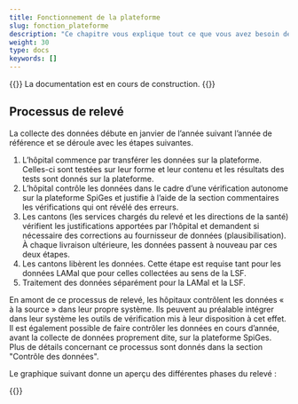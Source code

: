 ```yaml
---
title: Fonctionnement de la plateforme
slug: fonction_plateforme
description: "Ce chapitre vous explique tout ce que vous avez besoin de savoir sur le fonctionnement de la plateforme et sur son utilisation."
weight: 30
type: docs
keywords: []
---
```

{{<alert color="info">}}
La documentation est en cours de construction.
{{</alert>}}

## Processus de relevé

La collecte des données débute en janvier de l’année suivant l’année de référence et se déroule avec les étapes suivantes. 

1. L’hôpital commence par transférer les données sur la plateforme. Celles-ci sont testées sur leur forme et leur contenu et les résultats des tests sont donnés sur la plateforme. 
2. L’hôpital contrôle les données dans le cadre d’une vérification autonome sur la plateforme SpiGes et justifie à l’aide de la section commentaires les vérifications qui ont révélé des erreurs. 
3. Les cantons (les services chargés du relevé et les directions de la santé) vérifient les justifications apportées par l’hôpital et demandent si nécessaire des corrections au fournisseur de données (plausibilisation). À chaque livraison ultérieure, les données passent à nouveau par ces deux étapes. 
4. Les cantons libèrent les données. Cette étape est requise tant pour les données LAMal que pour celles collectées au sens de la LSF. 
5. Traitement des données séparément pour la LAMal et la LSF.

En amont de ce processus de relevé, les hôpitaux contrôlent les données « à la source » dans leur propre système. Ils peuvent au préalable intégrer dans leur système les outils de vérification mis à leur disposition à cet effet. Il est également possible de faire contrôler les données en cours d’année, avant la collecte de données proprement dite, sur la plateforme SpiGes. Plus de détails concernant ce processus sont donnés dans la section "Contrôle des données".

Le graphique suivant donne un aperçu des différentes phases du relevé :

{{<insertImage image="phase_releve.jpg" class="bord img_full centre">}}

